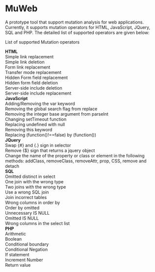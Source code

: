# MuWeb
A prototype tool that support mutation analysis for web applications. Currently, it supports mutation operators for HTML, JavaScript, JQuery, SQL and PHP. The detailed list of supported operators are given below:

List of supported Mutation operators

**HTML**<br/>
Simple link replacement<br/>
Simple link deletion<br/>
Form link replacement<br/>
Transfer mode replacement<br/>
Hidden Form field replacement<br/>
Hidden form field deletion<br/>
Server-side include deletion<br/>
Server-side include replacement
<br/>
**JavaScript**<br/>
Adding/Removing the var keyword<br/>
Removing the global search flag from replace<br/>
Removing the integer base argument from parseInt<br/>
Changing setTimeout function<br/>
Replacing undefined with null<br/>
Removing this keyword<br/>
Replacing (function()!==false) by (function())
<br/>
**JQuery**<br/>
Swap {#} and {.} sign in selector<br/>
Remove {$} sign that returns a jquery object<br/>
Change the name of the property or class or element in the following methods: addClass, removeClass, removeAttr, prop, CSS, remove and detach
<br/>
**SQL**<br/>
Omitted distinct in select<br/>
One join with the wrong type<br/>
Two joins with the wrong type<br/>
Use a wrong SQL join<br/>
Join incorrect tables<br/>
Wrong columns in order by<br/>
Order by omitted<br/>
Unnecessary IS NULL<br/>
Omitted IS NULL<br/>
Wrong columns in the select list
<br/>
**PHP**<br/>
Arithmetic<br/>
Boolean<br/>
Conditional boundary<br/>
Conditional Negation<br/>
If statement<br/>
Increment Number<br/>
Return value<br/>

